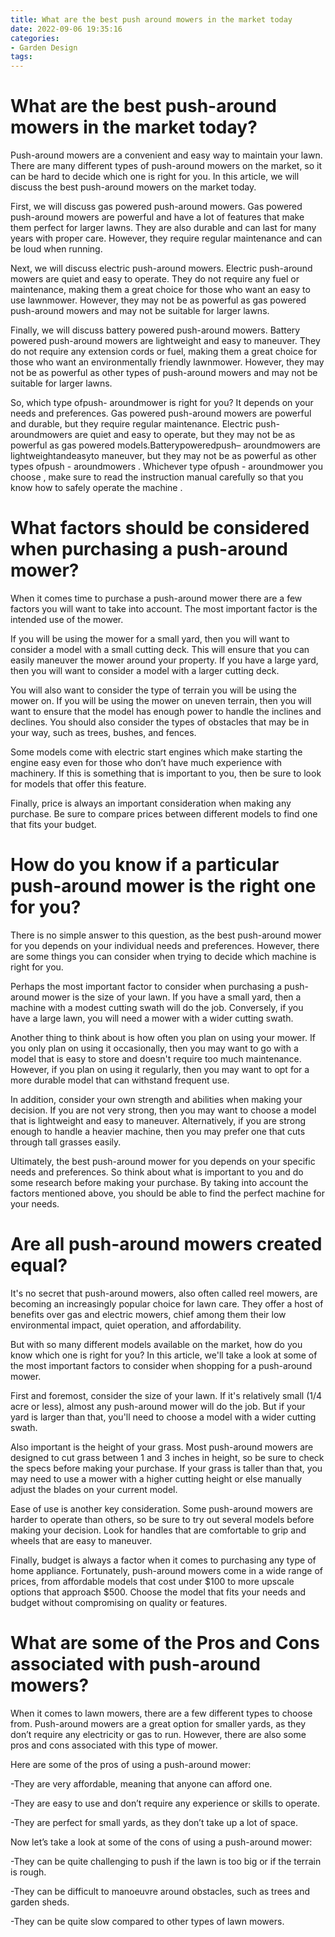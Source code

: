 ```yaml
---
title: What are the best push around mowers in the market today
date: 2022-09-06 19:35:16
categories:
- Garden Design
tags:
---
```



#  What are the best push-around mowers in the market today?

Push-around mowers are a convenient and easy way to maintain your lawn. There are many different types of push-around mowers on the market, so it can be hard to decide which one is right for you. In this article, we will discuss the best push-around mowers on the market today.

First, we will discuss gas powered push-around mowers. Gas powered push-around mowers are powerful and have a lot of features that make them perfect for larger lawns. They are also durable and can last for many years with proper care. However, they require regular maintenance and can be loud when running.

Next, we will discuss electric push-around mowers. Electric push-around mowers are quiet and easy to operate. They do not require any fuel or maintenance, making them a great choice for those who want an easy to use lawnmower. However, they may not be as powerful as gas powered push-around mowers and may not be suitable for larger lawns.

Finally, we will discuss battery powered push-around mowers. Battery powered push-around mowers are lightweight and easy to maneuver. They do not require any extension cords or fuel, making them a great choice for those who want an environmentally friendly lawnmower. However, they may not be as powerful as other types of push-around mowers and may not be suitable for larger lawns.

So, which type ofpush- aroundmower is right for you? It depends on your needs and preferences. Gas powered push-around mowers are powerful and durable, but they require regular maintenance. Electric push- aroundmowers are quiet and easy to operate, but they may not be as powerful as gas powered models.Batterypoweredpush– aroundmowers are lightweightandeasyto maneuver, but they may not be as powerful as other types ofpush - aroundmowers . Whichever type ofpush - aroundmower you choose , make sure to read the instruction manual carefully so that you know how to safely operate the machine .

#  What factors should be considered when purchasing a push-around mower?

When it comes time to purchase a push-around mower there are a few factors you will want to take into account. The most important factor is the intended use of the mower.

If you will be using the mower for a small yard, then you will want to consider a model with a small cutting deck. This will ensure that you can easily maneuver the mower around your property. If you have a large yard, then you will want to consider a model with a larger cutting deck.

You will also want to consider the type of terrain you will be using the mower on. If you will be using the mower on uneven terrain, then you will want to ensure that the model has enough power to handle the inclines and declines. You should also consider the types of obstacles that may be in your way, such as trees, bushes, and fences.

Some models come with electric start engines which make starting the engine easy even for those who don’t have much experience with machinery. If this is something that is important to you, then be sure to look for models that offer this feature.

Finally, price is always an important consideration when making any purchase. Be sure to compare prices between different models to find one that fits your budget.

#  How do you know if a particular push-around mower is the right one for you?

There is no simple answer to this question, as the best push-around mower for you depends on your individual needs and preferences. However, there are some things you can consider when trying to decide which machine is right for you.

Perhaps the most important factor to consider when purchasing a push-around mower is the size of your lawn. If you have a small yard, then a machine with a modest cutting swath will do the job. Conversely, if you have a large lawn, you will need a mower with a wider cutting swath.

Another thing to think about is how often you plan on using your mower. If you only plan on using it occasionally, then you may want to go with a model that is easy to store and doesn't require too much maintenance. However, if you plan on using it regularly, then you may want to opt for a more durable model that can withstand frequent use.

In addition, consider your own strength and abilities when making your decision. If you are not very strong, then you may want to choose a model that is lightweight and easy to maneuver. Alternatively, if you are strong enough to handle a heavier machine, then you may prefer one that cuts through tall grasses easily.

Ultimately, the best push-around mower for you depends on your specific needs and preferences. So think about what is important to you and do some research before making your purchase. By taking into account the factors mentioned above, you should be able to find the perfect machine for your needs.

#  Are all push-around mowers created equal?

It's no secret that push-around mowers, also often called reel mowers, are becoming an increasingly popular choice for lawn care. They offer a host of benefits over gas and electric mowers, chief among them their low environmental impact, quiet operation, and affordability.

But with so many different models available on the market, how do you know which one is right for you? In this article, we'll take a look at some of the most important factors to consider when shopping for a push-around mower.

First and foremost, consider the size of your lawn. If it's relatively small (1/4 acre or less), almost any push-around mower will do the job. But if your yard is larger than that, you'll need to choose a model with a wider cutting swath.

Also important is the height of your grass. Most push-around mowers are designed to cut grass between 1 and 3 inches in height, so be sure to check the specs before making your purchase. If your grass is taller than that, you may need to use a mower with a higher cutting height or else manually adjust the blades on your current model.

Ease of use is another key consideration. Some push-around mowers are harder to operate than others, so be sure to try out several models before making your decision. Look for handles that are comfortable to grip and wheels that are easy to maneuver.

Finally, budget is always a factor when it comes to purchasing any type of home appliance. Fortunately, push-around mowers come in a wide range of prices, from affordable models that cost under $100 to more upscale options that approach $500. Choose the model that fits your needs and budget without compromising on quality or features.

#  What are some of the Pros and Cons associated with push-around mowers?

When it comes to lawn mowers, there are a few different types to choose from. Push-around mowers are a great option for smaller yards, as they don’t require any electricity or gas to run. However, there are also some pros and cons associated with this type of mower.

Here are some of the pros of using a push-around mower:

-They are very affordable, meaning that anyone can afford one.

-They are easy to use and don’t require any experience or skills to operate.

-They are perfect for small yards, as they don’t take up a lot of space.

Now let’s take a look at some of the cons of using a push-around mower:

-They can be quite challenging to push if the lawn is too big or if the terrain is rough.

-They can be difficult to manoeuvre around obstacles, such as trees and garden sheds.

-They can be quite slow compared to other types of lawn mowers.